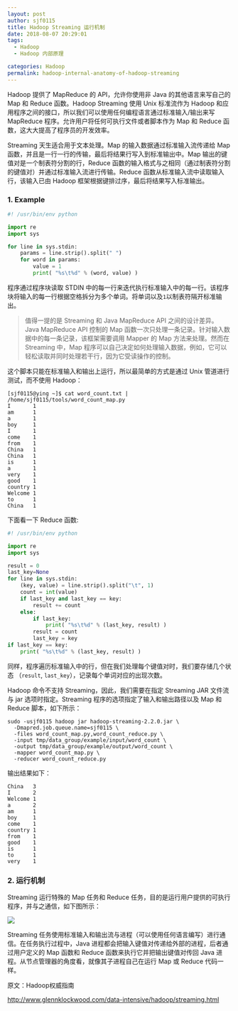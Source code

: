 ```yaml
---
layout: post
author: sjf0115
title: Hadoop Streaming 运行机制
date: 2018-08-07 20:29:01
tags:
  - Hadoop
  - Hadoop 内部原理

categories: Hadoop
permalink: hadoop-internal-anatomy-of-hadoop-streaming
---
```


Hadoop 提供了 MapReduce 的 API，允许你使用非 Java 的其他语言来写自己的 Map 和 Reduce 函数。Hadoop Streaming 使用 Unix 标准流作为 Hadoop 和应用程序之间的接口，所以我们可以使用任何编程语言通过标准输入/输出来写 MapReduce 程序。允许用户将任何可执行文件或者脚本作为 Map 和 Reduce 函数，这大大提高了程序员的开发效率。

Streaming 天生适合用于文本处理。Map 的输入数据通过标准输入流传递给 Map 函数，并且是一行一行的传输，最后将结果行写入到标准输出中。Map 输出的键值对是一个制表符分割的行，Reduce 函数的输入格式与之相同（通过制表符分割的键值对）并通过标准输入流进行传输。Reduce 函数从标准输入流中读取输入行，该输入已由 Hadoop 框架根据键排过序，最后将结果写入标准输出。

### 1. Example

```python
#! /usr/bin/env python

import re
import sys

for line in sys.stdin:
    params = line.strip().split(" ")
    for word in params:
        value = 1
        print( "%s\t%d" % (word, value) )
```
程序通过程序块读取 STDIN 中的每一行来迭代执行标准输入中的每一行。该程序块将输入的每一行根据空格拆分为多个单词。将单词以及`1`以制表符隔开标准输出。

> 值得一提的是 Streaming 和 Java MapReduce API 之间的设计差异。Java MapReduce API 控制的 Map 函数一次只处理一条记录。针对输入数据中的每一条记录，该框架需要调用 Mapper 的 Map 方法来处理。然而在 Streaming 中，Map 程序可以自己决定如何处理输入数据，例如，它可以轻松读取并同时处理若干行，因为它受读操作的控制。

这个脚本只能在标准输入和输出上运行，所以最简单的方式是通过 Unix 管道进行测试，而不使用 Hadoop：
```
[sjf0115@ying ~]$ cat word_count.txt | /home/sjf0115/tools/word_count_map.py
I       1
am      1
a       1
boy     1
I       1
come    1
from    1
China   1
China   1
is      1
a       1
very    1
good    1
country 1
Welcome 1
to      1
China   1
```
下面看一下 Reduce 函数:
```python
#! /usr/bin/env python

import re
import sys

result = 0
last_key=None
for line in sys.stdin:
    (key, value) = line.strip().split("\t", 1)
    count = int(value)
    if last_key and last_key == key:
        result += count
    else:
        if last_key:
            print( "%s\t%d" % (last_key, result) )
        result = count
        last_key = key
if last_key == key:
    print( "%s\t%d" % (last_key, result) )
```
同样，程序遍历标准输入中的行，但在我们处理每个键值对时，我们要存储几个状态 （`result`, `last_key`），记录每个单词对应的出现次数。

Hadoop 命令不支持 Streaming，因此，我们需要在指定 Streaming JAR 文件流与 jar 选项时指定。Streaming 程序的选项指定了输入和输出路径以及 Map 和 Reduce 脚本，如下所示：
```
sudo -usjf0115 hadoop jar hadoop-streaming-2.2.0.jar \
  -Dmapred.job.queue.name=sjf0115 \
  -files word_count_map.py,word_count_reduce.py \
  -input tmp/data_group/example/input/word_count \
  -output tmp/data_group/example/output/word_count \
  -mapper word_count_map.py \
  -reducer word_count_reduce.py
```
输出结果如下：
```
China   3
I       2
Welcome 1
a       2
am      1
boy     1
come    1
country 1
from    1
good    1
is      1
to      1
very    1
```


### 2. 运行机制

Streaming 运行特殊的 Map 任务和 Reduce 任务，目的是运行用户提供的可执行程序，并与之通信，如下图所示：

![](https://github.com/sjf0115/PubLearnNotes/blob/master/image/Hadoop/hadoop-internal-anatomy-of-hadoop-streaming-1.png?raw=true)

Streaming 任务使用标准输入和输出流与进程（可以使用任何语言编写）进行通信。在任务执行过程中，Java 进程都会把输入键值对传递给外部的进程，后者通过用户定义的 Map 函数和 Reduce 函数来执行它并把输出键值对传回 Java 进程。从节点管理器的角度看，就像其子进程自己在运行 Map 或 Reduce 代码一样。

原文：Hadoop权威指南

http://www.glennklockwood.com/data-intensive/hadoop/streaming.html

